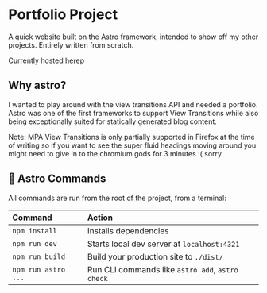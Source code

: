 # Portfolio Project 
A quick website built on the Astro framework, intended to show off my other projects.
Entirely written from scratch. 

Currently hosted [here](https://mariusnhaugen.netlify.app/)p


## Why astro? 
I wanted to play around with the view transitions API and needed a portfolio. Astro was one of the first frameworks to support View Transitions while also being exceptionally suited for statically generated blog content.

Note: MPA View Transitions is only partially supported in Firefox at the time of writing so if you want to see the super fluid headings moving around you might need to give in to the chromium gods for 3 minutes :( sorry.





## 🧞 Astro Commands

All commands are run from the root of the project, from a terminal:

| Command                   | Action                                           |
| :------------------------ | :----------------------------------------------- |
| `npm install`             | Installs dependencies                            |
| `npm run dev`             | Starts local dev server at `localhost:4321`      |
| `npm run build`           | Build your production site to `./dist/`          |
| `npm run astro ...`       | Run CLI commands like `astro add`, `astro check` |
